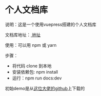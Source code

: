 # 个人文档库

说明：这是一个使用vuepress搭建的个人文档库

文档库地址：[ 地址](https://doc.southyang.cn/)

使用：可以用 npm 或 yarn

步骤：

- 将代码 clone 到本地
- 安装依赖包: npm install
- 运行：npm run docs:dev

初始demo是从[这位大佬的github](https://github.com/wangli66/vuepress-simple-demo)上下载的
